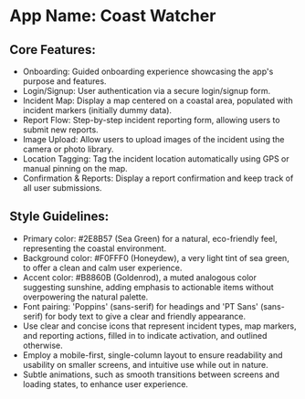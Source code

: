 # **App Name**: Coast Watcher

## Core Features:

- Onboarding: Guided onboarding experience showcasing the app's purpose and features.
- Login/Signup: User authentication via a secure login/signup form.
- Incident Map: Display a map centered on a coastal area, populated with incident markers (initially dummy data).
- Report Flow: Step-by-step incident reporting form, allowing users to submit new reports.
- Image Upload: Allow users to upload images of the incident using the camera or photo library.
- Location Tagging: Tag the incident location automatically using GPS or manual pinning on the map.
- Confirmation & Reports: Display a report confirmation and keep track of all user submissions.

## Style Guidelines:

- Primary color: #2E8B57 (Sea Green) for a natural, eco-friendly feel, representing the coastal environment.
- Background color: #F0FFF0 (Honeydew), a very light tint of sea green, to offer a clean and calm user experience.
- Accent color: #B8860B (Goldenrod), a muted analogous color suggesting sunshine, adding emphasis to actionable items without overpowering the natural palette.
- Font pairing: 'Poppins' (sans-serif) for headings and 'PT Sans' (sans-serif) for body text to give a clear and friendly appearance.
- Use clear and concise icons that represent incident types, map markers, and reporting actions, filled in to indicate activation, and outlined otherwise.
- Employ a mobile-first, single-column layout to ensure readability and usability on smaller screens, and intuitive use while out in nature.
- Subtle animations, such as smooth transitions between screens and loading states, to enhance user experience.